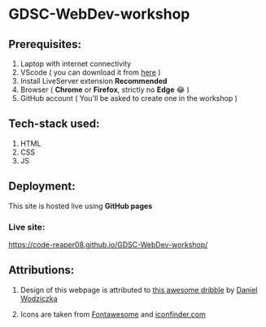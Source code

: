# GDSC-WebDev-workshop

## Prerequisites:
1. Laptop with internet connectivity
2. VScode ( you can download it from [here](https://code.visualstudio.com/) )
3. Install LiveServer extension **Recommended**
4. Browser ( **Chrome** or **Firefox**, strictly no **Edge** 😂 )
5. GitHub account ( You'll be asked to create one in the workshop )

## Tech-stack used:
1. HTML
2. CSS
3. JS

## Deployment:
This site is hosted live using **GitHub pages**

### Live site:
https://code-reaper08.github.io/GDSC-WebDev-workshop/

## Attributions:

1. Design of this webpage is attributed to [this awesome dribble](https://dribbble.com/shots/17347041-Personal-Portfolio-Website-Desktop?utm_source=Clipboard_Shot&utm_campaign=wodziczka&utm_content=Personal%20Portfolio%20Website%20-%20Desktop&utm_medium=Social_Share&utm_source=Clipboard_Shot&utm_campaign=wodziczka&utm_content=Personal%20Portfolio%20Website%20-%20Desktop&utm_medium=Social_Share&utm_source=Clipboard_Shot&utm_campaign=wodziczka&utm_content=Personal%20Portfolio%20Website%20-%20Desktop&utm_medium=Social_Share&utm_source=Clipboard_Shot&utm_campaign=wodziczka&utm_content=Personal%20Portfolio%20Website%20-%20Desktop&utm_medium=Social_Share) by [ Daniel Wodziczka
](https://dribbble.com/wodziczka)

2. Icons are taken from [Fontawesome](https://fontawesome.com/) and [iconfinder.com](https://www.iconfinder.com)
